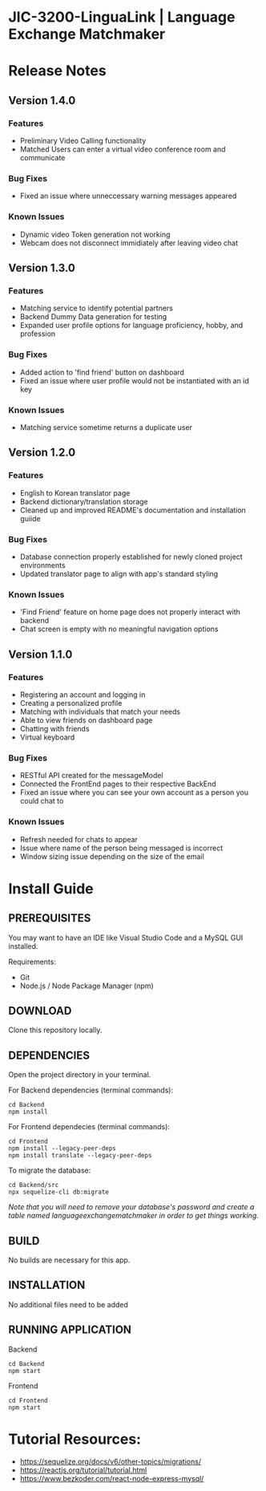 # JIC-3200-LinguaLink | Language Exchange Matchmaker

# Release Notes
## Version 1.4.0
### Features
* Preliminary Video Calling functionality
* Matched Users can enter a virtual video conference room and communicate
### Bug Fixes
* Fixed an issue where unneccessary warning messages appeared
### Known Issues
* Dynamic video Token generation not working
* Webcam does not disconnect immidiately after leaving video chat
## Version 1.3.0
### Features
* Matching service to identify potential partners
* Backend Dummy Data generation for testing
* Expanded user profile options for language proficiency, hobby, and profession
### Bug Fixes
* Added action to 'find friend' button on dashboard
* Fixed an issue where user profile would not be instantiated with an id key
### Known Issues
* Matching service sometime returns a duplicate user
## Version 1.2.0
### Features
* English to Korean translator page
* Backend dictionary/translation storage
* Cleaned up and improved README's documentation and installation guiide
### Bug Fixes
* Database connection properly established for newly cloned project environments
* Updated translator page to align with app's standard styling
### Known Issues
* 'Find Friend' feature on home page does not properly interact with backend
* Chat screen is empty with no meaningful navigation options
## Version 1.1.0
### Features
* Registering an account and logging in
* Creating a personalized profile
* Matching with individuals that match your needs
* Able to view friends on dashboard page
* Chatting with friends
* Virtual keyboard

### Bug Fixes
* RESTful API created for the messageModel
* Connected the FrontEnd pages to their respective BackEnd
* Fixed an issue where you can see your own account as a person you could chat to 

### Known Issues
* Refresh needed for chats to appear
* Issue where name of the person being messaged is incorrect
* Window sizing issue depending on the size of the email


# Install Guide
## PREREQUISITES 
You may want to have an IDE like Visual Studio Code and a MySQL GUI installed.

Requirements:
* Git
* Node.js / Node Package Manager (npm)
## DOWNLOAD

Clone this repository locally.
## DEPENDENCIES 
Open the project directory in your terminal.

For Backend dependencies (terminal commands): 

    cd Backend
    npm install

For Frontend dependecies (terminal commands): 

    cd Frontend 
    npm install --legacy-peer-deps
    npm install translate --legacy-peer-deps

To migrate the database:

    cd Backend/src 
    npx sequelize-cli db:migrate
*Note that you will need to remove your database's password and create a table named languageexchangematchmaker in order to get things working.* 

## BUILD 
No builds are necessary for this app.
## INSTALLATION 
No additional files need to be added 

## RUNNING APPLICATION
Backend

    cd Backend 
    npm start

Frontend

    cd Frontend
    npm start

# Tutorial Resources: 

* https://sequelize.org/docs/v6/other-topics/migrations/ 
* https://reactjs.org/tutorial/tutorial.html 
* https://www.bezkoder.com/react-node-express-mysql/ 
